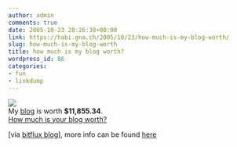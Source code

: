 ```yaml
---
author: admin
comments: true
date: 2005-10-23 20:26:38+00:00
link: https://habi.gna.ch/2005/10/23/how-much-is-my-blog-worth/
slug: how-much-is-my-blog-worth
title: how much is my blog worth?
wordpress_id: 86
categories:
- fun
- linkdump
---
```


![](https://static.flickr.com/23/25822676_789bf55448_t.jpg)  
        My [blog](https://habi.gna.ch/blog) is worth **$11,855.34**.  
[How much is your blog worth?](http://www.business-opportunities.biz/projects/how-much-is-your-blog-worth/)






  
[via [bitflux blog](http://blog.bitflux.ch/archive/2005/10/23/my-blog-is-worth.html)], more info can be found [here](http://www.tnl.net/blog/entry/Doing_the_numbers_on_the_AOL-WeblogsInc_deal)  


